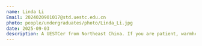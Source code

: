 ```yaml
---
name: Linda Li
Email: 2024020901017@std.uestc.edu.cn
photo: people/undergraduates/photo/Linda_Li.jpg
date: 2025-09-03
description: A UESTCer from Northeast China. If you are patient, warmhearted, and make occasional mistakes (just like me), then we can be friends.
---
```

